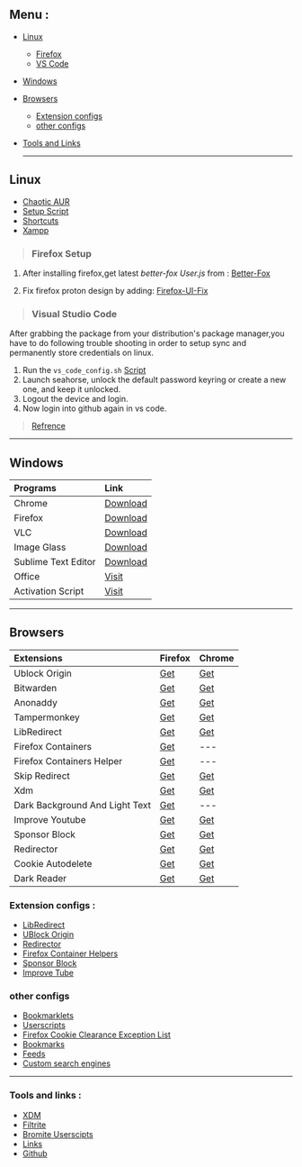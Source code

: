 ## Menu :
- [Linux](#linux)
  - [Firefox](#firefox-setup)
  - [VS Code](#visual-studio-code)
- [Windows](#windows)
- [Browsers](#browsers)
  - [Extension configs](#extension-configs-) 
  - [other configs](#other-configs)
- [Tools and Links](#tools-and-links-)


  ---

## Linux
- [Chaotic AUR](https://github.com/chaotic-aur)
- [Setup Script](https://raw.githubusercontent.com/fynks/configs/main/setup/setup.sh)
- [Shortcuts](https://raw.githubusercontent.com/fynks/configs/main/setup/custom_shortcuts)
- [Xampp](https://github.com/fynks/configs/blob/main/setup/xampp-htdocs.zip)

> ### Firefox Setup

1. After installing firefox,get latest _better-fox User.js_ from :
[Better-Fox](https://github.com/yokoffing/Better-Fox/blob/master/user.js)

2. Fix firefox proton design by adding: 
[Firefox-UI-Fix](https://github.com/black7375/Firefox-UI-Fix/releases/latest)


> ### Visual Studio Code

After grabbing the package from your distribution's package manager,you have to do following trouble shooting in order to setup sync and permanently store credentials on linux.

1. Run the ```vs_code_config.sh``` [Script](https://raw.githubusercontent.com/fynks/configs/main/setup/vs_code_config.sh)
2. Launch seahorse, unlock the default password keyring or create a new one, and keep it unlocked.
3. Logout the device and login.
4. Now login into github again in vs code.

> [Refrence](https://code.visualstudio.com/docs/editor/settings-sync#_linux)


---
## Windows
|**Programs**                |**Link**                                                                      |
|:------------------------------|:---------------------------------------------------------------------------------|
|Chrome                |[Download](https://www.google.com/intl/en/chrome/?standalone=1)             |
|Firefox                |[Download](https://download.mozilla.org/?product=firefox-latest-ssl&os=win64&lang=en-US)             |
|VLC                |[Download](https://www.videolan.org/vlc/download-windows.html)             |
|Image Glass                |[Download](https://github.com/d2phap/ImageGlass/releases)             |
|Sublime Text Editor                |[Download](https://www.sublimetext.com/download_thanks?target=win-x64)             |
|Office                |[Visit](https://massgrave.dev/genuine-installation-media.html)             |
|Activation Script                |[Visit](https://github.com/massgravel/Microsoft-Activation-Scripts)             |

---
## Browsers

|**Extensions**                |**Firefox**                                                                      |**Chrome**                                                                                                 |
|:------------------------------|:---------------------------------------------------------------------------------|:-----------------------------------------------------------------------------------------------------------|
|Ublock Origin                 |[Get](https://addons.mozilla.org/en-GB/firefox/addon/ublock-origin/)             |[Get](https://chrome.google.com/webstore/detail/ublock-origin/cjpalhdlnbpafiamejdnhcphjbkeiagm)            |
|Bitwarden                     |[Get](https://addons.mozilla.org/en-US/firefox/addon/bitwarden-password-manager/)|[Get](https://chrome.google.com/webstore/detail/bitwarden-free-password-m/nngceckbapebfimnlniiiahkandclblb)|
|Anonaddy                      |[Get](https://addons.mozilla.org/en-GB/firefox/addon/anonaddy/)                  |[Get](https://chrome.google.com/webstore/detail/anonaddy-anonymous-email/iadbdpnoknmbdeolbapdackdcogdmjpe) |
|Tampermonkey                  |[Get](https://addons.mozilla.org/en-US/firefox/addon/tampermonkey/)              |[Get](https://chrome.google.com/webstore/detail/tampermonkey/dhdgffkkebhmkfjojejmpbldmpobfkfo)             |
|LibRedirect                 |[Get](https://addons.mozilla.org/firefox/addon/libredirect/)             |[Get](https://github.com/libredirect/libredirect/blob/master/chromium.md)            |
|Firefox Containers            |[Get](https://addons.mozilla.org/en-US/firefox/addon/multi-account-containers/)  | --- |
|Firefox Containers  Helper|[Get](https://addons.mozilla.org/en-US/firefox/addon/containers-helper/)  |  --- |           
|Skip Redirect                 |[Get](https://addons.mozilla.org/en-US/firefox/addon/skip-redirect/)             |[Get](https://chrome.google.com/webstore/detail/skip-redirect/jaoafjdoijdconemdmodhbfpianehlon)            |
|Xdm                           |[Get](https://addons.mozilla.org/en-US/firefox/addon/xdm-integration-module/)       |[Get](https://chrome.google.com/webstore/detail/xtreme-download-manager/dkckaoghoiffdbomfbbodbbgmhjblecj)  |
|Dark Background And Light Text|[Get](https://addons.mozilla.org/en-US/firefox/addon/dark-background-light-text/)|---                                                                                                        |
|Improve Youtube               |[Get](https://addons.mozilla.org/en-US/firefox/addon/youtube-addon/)             |[Get](https://chrome.google.com/webstore/detail/improve-youtube-video-you/bnomihfieiccainjcjblhegjgglakjdd)|
|Sponsor Block               |[Get](https://addons.mozilla.org/en-US/firefox/addon/sponsorblock/)             |[Get](https://chrome.google.com/webstore/detail/mnjggcdmjocbbbhaepdhchncahnbgone)|
|Redirector                    |[Get](https://addons.mozilla.org/en-US/firefox/addon/redirector/)                |[Get](https://chrome.google.com/webstore/detail/redirector/ocgpenflpmgnfapjedencafcfakcekcd)               |
|Cookie Autodelete             |[Get](https://addons.mozilla.org/en-US/firefox/addon/cookie-autodelete/)         |[Get](https://chrome.google.com/webstore/detail/cookie-autodelete/fhcgjolkccmbidfldomjliifgaodjagh/)       |
|Dark Reader                   |[Get](https://addons.mozilla.org/en-US/firefox/addon/darkreader/)                |[Get](https://chrome.google.com/webstore/detail/dark-reader/eimadpbcbfnmbkopoojfekhnkhdbieeh)              |

### Extension configs :
- [LibRedirect](https://raw.githubusercontent.com/fynks/configs/main/browsers/extensions/libredirect-settings.json)
- [UBlock Origin](https://raw.githubusercontent.com/fynks/configs/main/browsers/extensions/u_block_origin_configs.txt)
- [Redirector](https://raw.githubusercontent.com/fynks/configs/main/browsers/extensions/Redirector.json)
- [Firefox Container Helpers](https://raw.githubusercontent.com/fynks/configs/main/browsers/extensions/containers.json)
- [Sponsor Block](https://raw.githubusercontent.com/fynks/configs/main/browsers/extensions/SponsorBlockConfig.json)
- [Improve Tube](https://raw.githubusercontent.com/fynks/configs/main/browsers/extensions/improvedtube.txt)
  
### other configs
- [Bookmarklets](https://github.com/fynks/configs/blob/main/browsers/bookmarklets.md)
- [Userscripts](https://github.com/fynks/userscripts)
- [Firefox Cookie Clearance Exception List](https://raw.githubusercontent.com/fynks/configs/main/browsers/firefox_cookie_clearance_exception_list.md)
- [Bookmarks](https://github.com/fynks/siqo/tree/main/dist/dash)
- [Feeds](https://github.com/fynks/siqo/tree/main/dist/dash)
- [Custom search engines](https://mycroftproject.com/)

---

### Tools and links :
- [XDM](https://github.com/subhra74/xdm)
- [Filtrite](https://github.com/fynks/filtrite)
- [Bromite Userscipts](https://github.com/xarantolus/bromite-userscripts/releases/latest)
- [Links](https://github.com/fynks/things/blob/main/links.md)
- [Github](https://github.com/fynks/configs)
